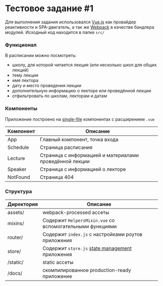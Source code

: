 # Тестовое задание #1

Для выполнения задания использовался [Vue.js] как провайдер реактивности и SPA-двигатель, а так же [Webpack] в качестве бандлера модулей. Исходный код находится в папке `src/`

### Функционал
В расписании можно посмотреть:
- школу, для которой читается лекция (или несколько школ для общих лекций)
- тему лекции
- имя лектора
- дату и место проведения лекции
- дополнительную информацию о лекторе или проведённой лекции
- отфильтровать по школам, лекторам и датам

### Компоненты
Приложение построено на [single-file] компонентах с расширением `.vue`

| Компонент | Описание |
| ------ | ------ |
| App | Главный компонент, точка входа |
| Schedule | Страница расписания |
| Lecture | Страница с информацией и материалами проведённой лекции |
| Speaker | Страница с информацией о лекторе |
| NotFound | Страница 404 |


### Структура
| Директория | Описание |
| ------ | ------ |
| assets/ | webpack-processed ассеты |
| mixins/ | Содержит `HelpersMixin.vue` со вспомогательными функциями  |
| router/ | Содержит `index.js` с настройками роутов приложения |
| store/ | Содержит `store.js` [state management] приложения |
| /static/ | static ассеты |
| /docs/ | скомпилированное production-ready приложение |

[Vue.js]: <https://github.com/vuejs/vue>
[Webpack]: <https://github.com/webpack/webpack>
[single-file]: <https://vuejs.org/v2/guide/single-file-components.html>
[state management]: <https://vuex.vuejs.org/en/intro.html>
